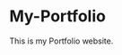 # My-Portfolio
This is my Portfolio website.
           
              
             
                     
            
        
          
          
           
         
          
      
     
 
  
 
 
 
